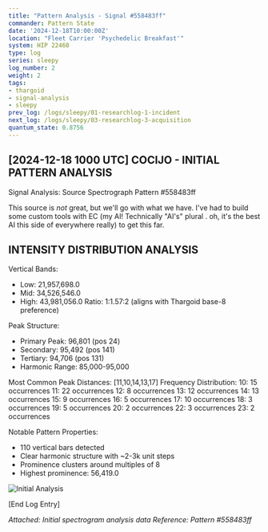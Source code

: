 ```yaml
---
title: "Pattern Analysis - Signal #558483ff"
commander: Pattern State
date: '2024-12-18T10:00:00Z'
location: "Fleet Carrier 'Psychedelic Breakfast'"
system: HIP 22460
type: log
series: sleepy
log_number: 2
weight: 2
tags:
- thargoid
- signal-analysis
- sleepy
prev_log: /logs/sleepy/01-researchlog-1-incident
next_log: /logs/sleepy/03-researchlog-3-acquisition
quantum_state: 0.8756
---
```


[2024-12-18 1000 UTC]
COCIJO - INITIAL PATTERN ANALYSIS
--------------------------------
Signal Analysis: Source Spectrograph Pattern #558483ff

This source is *not* great, but we'll go with what we have. I've had to build some custom tools with EC (my AI! Technically "AI's" plural . oh, it's the best AI this side of everywhere really) to get this far.

INTENSITY DISTRIBUTION ANALYSIS
------------------------------
Vertical Bands:
- Low:  21,957,698.0
- Mid:  34,526,546.0
- High: 43,981,056.0
Ratio: 1:1.57:2 (aligns with Thargoid base-8 preference)

Peak Structure:
- Primary Peak:   96,801 (pos 24)
- Secondary:      95,492 (pos 141)
- Tertiary:      94,706 (pos 131)
- Harmonic Range: 85,000-95,000

Most Common Peak Distances:
[11,10,14,13,17]
Frequency Distribution:
10: 15 occurrences
11: 22 occurrences
12: 8  occurrences
13: 12 occurrences
14: 13 occurrences
15: 9  occurrences
16: 5  occurrences
17: 10 occurrences
18: 3  occurrences
19: 5  occurrences
20: 2  occurrences
22: 3  occurrences
23: 2  occurrences

Notable Pattern Properties:
- 110 vertical bars detected
- Clear harmonic structure with ~2-3k unit steps
- Prominence clusters around multiples of 8
- Highest prominence: 56,419.0

![Initial Analysis](../data/images/spectrograms/initial_analysis.png)

[End Log Entry]

*Attached: Initial spectrogram analysis data*
*Reference: Pattern #558483ff*
